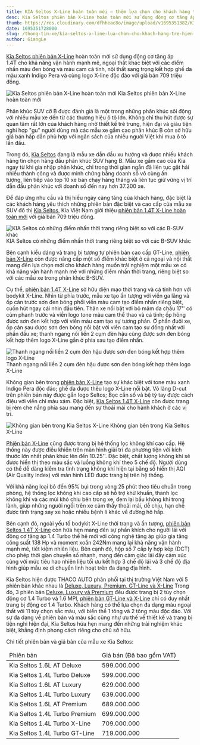 ```yaml
---
title: KIA Seltos X-Line hoàn toàn mới – thêm lựa chọn cho khách hàng trẻ hiện đại
desc: Kia Seltos phiên bản X-Line hoàn toàn mới sử dụng động cơ tăng áp 1.4T cho khả năng vận hành mạnh mẽ, ngoại thất khác biệt với các điểm nhấn màu đen bóng và màu cam cá tính, nội thất sang trọng kết hợp ghế da màu xanh Indigo Pera và cùng logo X-line độc đáo với giá bán 709 triệu đồng.
thumb: https://res.cloudinary.com/dfhheac8o/image/upload/v1695351382/KIA/KIA%20Posts/kia-seltos-x-line-lua-chon-cho-khach-hang-tre-hien-dai_kjqqdt.webp
date: 1695351728000
slug: /thong-tin-xe/kia-seltos-x-line-lua-chon-cho-khach-hang-tre-hien-dai
author: GiangLe
---
```


[Kia Seltos phiên bản X-Line](https://kiavietnam.com.vn/seltos) hoàn toàn mới sử dụng động cơ tăng áp 1.4T cho khả năng vận hành mạnh mẽ, ngoại thất khác biệt với các điểm nhấn màu đen bóng và màu cam cá tính, nội thất sang trọng kết hợp ghế da màu xanh Indigo Pera và cùng logo X-line độc đáo với giá bán 709 triệu đồng.

<div class="post-img-wrapper" style={{aspectRatio:1.776}}>
<Image src="https://res.cloudinary.com/dfhheac8o/image/upload/v1695351382/KIA/KIA%20Posts/kia-seltos-x-line-lua-chon-cho-khach-hang-tre-hien-dai_kjqqdt.webp" alt="Kia Seltos phiên bản X-Line hoàn toàn mới" fill={true} />
<span class="post-img-title">Kia Seltos phiên bản X-Line hoàn toàn mới</span>
</div>

Phân khúc SUV cỡ B được đánh giá là một trong những phân khúc sôi động với nhiều mẫu xe đến từ các thương hiệu ô tô lớn. Không chỉ thu hút được sự quan tâm rất lớn của khách hàng nhờ thiết kế trẻ trung, hiện đại và giàu tiện nghi hợp "gu" người dùng mà các mẫu xe gầm cao phân khúc B còn sở hữu giá bán hấp dẫn phù hợp với ngân sách của nhiều người Việt khi mua ô tô lần đầu.

Trong đó, [Kia Seltos](https://kiavietnam.com.vn/seltos) đang là mẫu xe dẫn đầu xu hướng và được nhiều khách hàng tin chọn hàng đầu phân khúc SUV hạng B. Mẫu xe gầm cao của Kia ngay từ khi gia nhập phân khúc, chỉ trong thời gian ngắn đã liên tục gặt hái nhiều thành công và được minh chứng bằng doanh số vô cùng ấn tượng, liên tiếp vào top 10 xe bán chạy hàng tháng và liên tục giữ vững vị trí dẫn đầu phân khúc với doanh số đến nay hơn 37.200 xe.

Để đáp ứng nhu cầu và thị hiếu ngày càng tăng của khách hàng, đặc biệt là các khách hàng yêu thích những phiên bản đặc biệt và cao cấp của mẫu xe SUV đô thị [Kia Seltos](https://kiavietnam.com.vn/seltos), Kia Việt Nam giới thiệu [phiên bản 1.4T X-Line hoàn toàn mới](https://kiavietnam.com.vn/seltos) với giá bán 709 triệu đồng.

<div class="post-img-wrapper" style={{aspectRatio:1.776, marginTop:35}}>
<Image src="https://res.cloudinary.com/dfhheac8o/image/upload/v1695351383/KIA/KIA%20Posts/kia-seltos-x-line_w0vu04.png" alt="KIA Seltos có những điểm nhấn thời trang riêng biệt so với các B-SUV khác" fill={true} />
<span class="post-img-title">KIA Seltos có những điểm nhấn thời trang riêng biệt so với các B-SUV khác</span>
</div>

Bên cạnh kiểu dáng và trang bị tương tự phiên bản cao cấp GT-Line, [phiên bản X-Line](https://kiavietnam.com.vn/seltos) còn được nâng cấp một số điểm khác biệt ở cả ngoại và nội thất mang đến lựa chọn mới cho khách hàng muốn trải nghiệm một mẫu xe có khả năng vận hành mạnh mẽ với những điểm nhấn thời trang, riêng biệt so với các mẫu xe trong phân khúc B-SUV.

Cụ thể, [phiên bản 1.4T X-Line](https://kiavietnam.com.vn/seltos) sở hữu diện mạo thời trang và cá tính hơn với bodykit X-Line. Nhìn từ phía trước, mẫu xe tạo ấn tượng với viền ga lăng và ốp cản trước sơn đen bóng phối viền màu cam tạo điểm nhấn riêng biệt, cuốn hút ngay cái nhìn đầu tiên. Thân xe nổi bật với bộ mâm đa chấu 17'' có cùm phanh trước và viền logo tone màu cam thể thao và cá tính; ốp hông được sơn đen kết hợp với viền màu cam tạo sự tương phản. Ở phần đuôi xe, ốp cản sau được sơn đen bóng nổi bật với viền cam tạo sự đồng nhất với phần đầu xe; thanh ngang nối liền 2 cụm đèn hậu cũng được sơn đen bóng kết hợp thêm logo X-Line gắn ở phía sau tạo điểm nhấn.

<div class="post-img-wrapper" style={{aspectRatio:2.6, marginTop:35}}>
<Image src="https://res.cloudinary.com/dfhheac8o/image/upload/v1695351383/KIA/KIA%20Posts/kia-seltos-x-line-duoi-xe_gwwd24.png" alt="Thanh ngang nối liền 2 cụm đèn hậu được sơn đen bóng kết hợp thêm logo X-Line" fill={true} />
<span class="post-img-title">Thanh ngang nối liền 2 cụm đèn hậu được sơn đen bóng kết hợp thêm logo X-Line</span>
</div>

Không gian bên trong [phiên bản X-Line](https://kiavietnam.com.vn/seltos) tạo sự khác biệt với tone màu xanh Indigo Pera độc đáo; ghế da được thêu logo X-Line nổi bật. Vô lăng D-cut trên phiên bản này được gắn logo Seltos; Bọc cần số và bệ tỳ tay được cách điệu với viền chỉ màu xám. Đặc biệt, [Kia Seltos 1.4T X-Line](https://kiavietnam.com.vn/seltos) còn được trang bị rèm che nắng phía sau mang đến sự thoải mái cho hành khách ở các vị trí.

<div class="post-img-wrapper" style={{aspectRatio:1.776}}>
<Image src="https://res.cloudinary.com/dfhheac8o/image/upload/v1695351382/KIA/KIA%20Posts/kia-seltos-x-line-noi-that_maxtco.webp" alt="Không gian bên trong Kia Seltos X-Line" fill={true} />
<span class="post-img-title">Không gian bên trong Kia Seltos X-Line</span>
</div>

[Phiên bản X-Line](https://kiavietnam.com.vn/seltos) cũng được trang bị hệ thống lọc không khí cao cấp. Hệ thống này được điều khiển trên màn hình giải trí đa phương tiện với kích thước lớn nhất phân khúc lên đến 10.25''. Đặc biệt, chất lượng không khí sẽ được hiển thị theo màu sắc và luồng không khí theo 5 chế độ. Người dùng có thể dễ dàng kiểm tra tình trạng không khí hiện tại bằng số hiển thị AQI (Air Quality Index) với màn hình LED được trang bị trên hệ thống.

Với khả năng loại bỏ đến 95% bụi trong vòng 25 phút theo tiêu chuẩn trong phòng, hệ thống lọc không khi cao cấp sẽ hỗ trợ khử khuẩn, thanh lọc không khí và các mùi khó chịu bên trong xe, đem lại bầu không khí trong lành, giúp những người ngồi trên xe cảm thấy thoải mái, dễ chịu, hạn chế được tình trạng say xe hoặc nhiều bệnh lí khác về đường hô hấp.

Bên cạnh đó, ngoài yếu tố bodykit X-Line thời trang và ấn tượng, [phiên bản Seltos 1.4T X-Line](https://kiavietnam.com.vn/seltos) còn hứa hẹn mang đến sự phấn khích cho người lái với động cơ tăng áp 1.4 Turbo thế hệ mới với công nghệ tăng áp giúp gia tăng công suất 138 Hp và moment xoắn 242Nm mang lại khả năng vận hành mạnh mẽ, tiết kiệm nhiên liệu. Bên cạnh đó, hộp số 7 cấp ly hợp kép (DCT) cho phép thời gian chuyển số nhanh, mang đến cảm giác lái đầy cảm xúc cùng với mức tiêu hao nhiên liệu tối ưu kết hợp 3 chế độ lái và 3 chế độ địa hình giúp mẫu xe di chuyển linh hoạt trên đa dạng địa hình.

Kia Seltos hiện được THACO AUTO phân phối tại thị trường Việt Nam với 5 phiên bản khác nhau là [Deluxe, Luxury, Premium, GT-Line và X-Line](https://kiavietnam.com.vn/seltos) Trong đó, 3 phiên bản [Deluxe, Luxury và Premium](https://kiavietnam.com.vn/seltos) đều được trang bị 2 tùy chọn động cơ 1.4 Turbo và 1.6 MPI, [phiên bản GT-Line và X-Line](https://kiavietnam.com.vn/seltos) chỉ có duy nhất trang bị động cơ 1.4 Turbo. Khách hàng có thể lựa chọn đa dạng màu ngoại thất với 11 tùy chọn sắc màu, với biến thể 1 tông và 2 tông màu độc đáo. Với sự đa dạng về phiên bản và màu sắc cũng như ưu thế về thiết kế và trang bị tiện nghi hiện đại, Kia Seltos hứa hẹn mang đến những trải nghiệm khác biệt, khẳng định phong cách riêng cho chủ sở hữu.

Chi tiết phiên bản và giá bản của mẫu xe Kia Seltos:

<table>
  <thead>
    <tr>
      <td>Phiên bản</td>
      <td>Giá bán (Đã bao gồm VAT)</td>
    </tr>
  </thead>

  <tbody>
    <tr>
      <td>Kia Seltos 1.6L AT Deluxe</td>
      <td>599.000.000</td>
    </tr>
    <tr>
      <td>Kia Seltos 1.4L Turbo Deluxe</td>
      <td>599.000.000</td>
    </tr>
    <tr>
      <td>Kia Seltos 1.6L AT Luxury</td>
      <td>629.000.000</td>
    </tr>
    <tr>
      <td>Kia Seltos 1.4L Turbo Luxury</td>
      <td>639.000.000</td>
    </tr>
    <tr>
      <td>Kia Seltos 1.6L AT Premium</td>
      <td>689.000.000</td>
    </tr>
    <tr>
      <td>Kia Seltos 1.4L Turbo Premium</td>
      <td>699.000.000</td>
    </tr>
    <tr>
      <td>Kia Seltos 1.4L Turbo X-Line</td>
      <td>709.000.000</td>
    </tr>
    <tr>
      <td>Kia Seltos 1.4L Turbo GT-Line</td>
      <td>719.000.000</td>
    </tr>
  </tbody>
</table>
